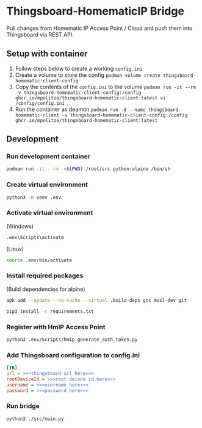 # Thingsboard-HomematicIP Bridge

Pull changes from Homematic IP Access Point / Cloud and push them into Thingsboard via REST API.

## Setup with container

1. Follow steps below to create a working `config.ini`
2. Create a volume to store the config `podman volume create thingsboard-homematic-client-config`
3. Copy the contents of the `config.ini` to the volume `podman run -it --rm -v thingsboard-homematic-client-config:/config ghcr.io/mpolitze/thingsboard-homematic-client:latest vi /config/config.ini`
4. Run the container as deamon `podman run -d --name thingsboard-homematic-client -v thingsboard-homematic-client-config:/config ghcr.io/mpolitze/thingsboard-homematic-client:latest`

## Development

### Run development container

```sh
podman run -it --rm -v${PWD}:/root/src python:alpine /bin/sh
```

### Create virtual environment

```sh
python3 -m venv .env
```

### Activate virtual environment

(Windows)
```sh
.env\Scripts\activate
```

(Linux)
```sh
source .env/bin/activate
```

### Install required packages

(Build dependencies for alpine)
```sh
apk add --update --no-cache --virtual .build-deps gcc musl-dev git
```

```sh
pip3 install -r requirements.txt
```

### Register with HmIP Access Point

```sh
python3 .env/Scripts/hmip_generate_auth_token.py
```

### Add Thingsboard configuration to config.ini

```ini
[TB]
url = >>>thingsboard url here<<<
rootDeviceId = >>>root deivce id here<<<
username = >>>username here<<<
password = >>>password here<<<
```

### Run bridge
```sh
python3 ./src/main.py
```